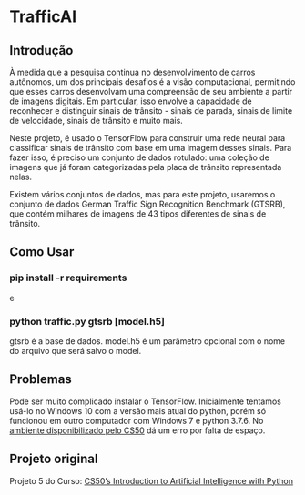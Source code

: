 # TrafficAI

## Introdução

À medida que a pesquisa continua no desenvolvimento de carros autônomos, um dos principais desafios é a visão computacional, permitindo que esses carros desenvolvam uma compreensão de seu ambiente a partir de imagens digitais. Em particular, isso envolve a capacidade de reconhecer e distinguir sinais de trânsito - sinais de parada, sinais de limite de velocidade, sinais de trânsito e muito mais.

Neste projeto, é usado o TensorFlow para construir uma rede neural para classificar sinais de trânsito com base em uma imagem desses sinais. Para fazer isso, é preciso um conjunto de dados rotulado: uma coleção de imagens que já foram categorizadas pela placa de trânsito representada nelas.

Existem vários conjuntos de dados, mas para este projeto, usaremos o conjunto de dados German Traffic Sign Recognition Benchmark (GTSRB), que contém milhares de imagens de 43 tipos diferentes de sinais de trânsito.

## Como Usar

### pip install -r requirements

e

### python traffic.py gtsrb [model.h5]

gtsrb é a base de dados. model.h5 é um parâmetro opcional com o nome do arquivo que será salvo o model.

## Problemas

Pode ser muito complicado instalar o TensorFlow. Inicialmente tentamos usá-lo no Windows 10 com a versão mais atual do python, porém só funcionou em outro computador com Windows 7 e python 3.7.6. No [ambiente disponibilizado pelo CS50](https://ide.cs50.io/) dá um erro por falta de espaço.

## Projeto original

Projeto 5 do Curso: [CS50’s Introduction to Artificial Intelligence with Python](https://cs50.harvard.edu/ai/2020/projects/5/)